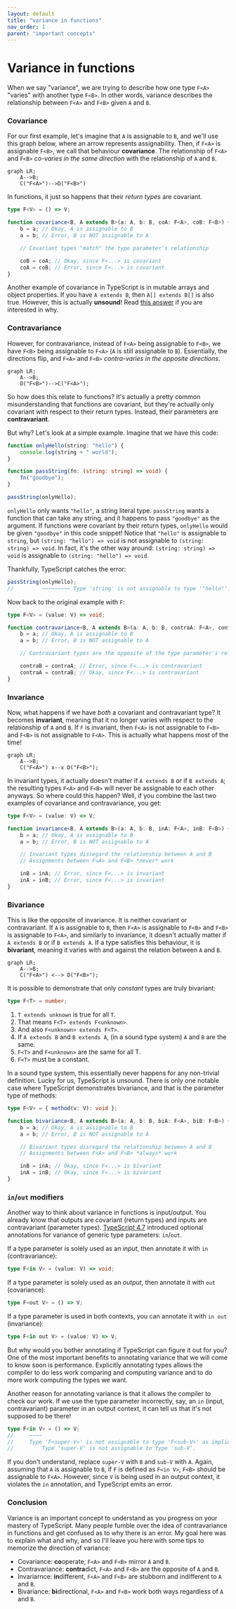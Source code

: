 ```yaml
---
layout: default
title: "variance in functions"
nav_order: 1
parent: "important concepts"
---
```


# Variance in functions

When we say "variance", we are trying to describe how one type `F<A>` "varies" with another type `F<B>`.
In other words, variance describes the relationship between `F<A>` and `F<B>` given `A` and `B`.

### Covariance

For our first example, let's imagine that `A` is assignable to `B`, and we'll use this graph below, where an arrow represents assignability.
Then, if `F<A>` is assignable `F<B>`, we call that behaviour **covariance**.
The relationship of `F<A>` and `F<B>` _co-varies in the same direction_ with the relationship of `A` and `B`.

```mermaid
graph LR;
    A-->B;
    C("F<​A>")-->D("F<​B>")
```

In functions, it just so happens that their _return types_ are covariant.

```ts
type F<V> = () => V;

function covariance<B, A extends B>(a: A, b: B, coA: F<A>, coB: F<B>) {
    b = a; // Okay, A is assignable to B
    a = b; // Error, B is NOT assignable to A

    // Covariant types "match" the type parameter's relationship

    coB = coA; // Okay, since F<...> is covariant
    coA = coB; // Error, since F<...> is covariant
}
```

Another example of covariance in TypeScript is in mutable arrays and object properties.
If you have `A extends B`, then `A[] extends B[]` is also true.
However, this is actually **unsound**!
Read [this answer][unsoundarrays] if you are interested in why.

### Contravariance

However, for contravariance, instead of `F<A>` being assignable to `F<B>`, we have `F<B>` being assignable to `F<A>` (`A` is still assignable to `B`).
Essentially, the directions flip, and `F<A>` and `F<B>` _contra-varies in the opposite directions_.

```mermaid
graph LR;
    A-->B;
    D("F<​B>")-->C("F<​A>");
```

So how does this relate to functions?
It's actually a pretty common misunderstanding that functions are covariant, but they're actually only covariant with respect to their return types.
Instead, their parameters are **contravariant**.

But why? Let's look at a simple example. Imagine that we have this code:

```ts
function onlyHello(string: "hello") {
    console.log(string + " world");
}

function passString(fn: (string: string) => void) {
    fn("goodbye");
}

passString(onlyHello);
```

`onlyHello` only wants `"hello"`, a string literal type.
`passString` wants a function that can take any string, and it happens to pass `"goodbye"` as the argument.
If functions were covariant by their return types, `onlyHello` would be given `"goodbye"` in this code snippet!
Notice that `"hello"` is assignable to `string`, but `(string: "hello") => void` is not assignable to `(string: string) => void`.
In fact, it's the other way around: `(string: string) => void` is assignable to `(string: "hello") => void`.

Thankfully, TypeScript catches the error:

```ts
passString(onlyHello);
//         ~~~~~~~~~ Type 'string' is not assignable to type '"hello"'.
```

Now back to the original example with `F`:

```ts
type F<V> = (value: V) => void;

function contravariance<B, A extends B>(a: A, b: B, contraA: F<A>, contraB: F<B>) {
    b = a; // Okay, A is assignable to B
    a = b; // Error, B is NOT assignable to A

    // Contravariant types are the opposite of the type parameter's relationship

    contraB = contraA; // Error, since F<...> is contravariant
    contraA = contraB; // Okay, since F<...> is contravariant
}
```

### Invariance

Now, what happens if we have _both_ a covariant and contravariant type?
It becomes **invariant**, meaning that it no longer varies with respect to the relationship of `A` and `B`.
If `F` is invariant, then `F<A>` is not assignable to `F<B>` and `F<B>` is not assignable to `F<A>`.
This is actually what happens most of the time!

```mermaid
graph LR;
    A-->B;
    C("F<​A>") x--x D("F<​B>");
```

In invariant types, it actually doesn't matter if `A extends B` or if `B extends A`; the resulting types `F<A>` and `F<B>` will never be assignable to each other anyways.
So where could this happen? Well, if you combine the last two examples of covariance and contravariance, you get:

```ts
type F<V> = (value: V) => V;

function invariance<B, A extends B>(a: A, b: B, inA: F<A>, inB: F<B>) {
    b = a; // Okay, A is assignable to B
    a = b; // Error, B is NOT assignable to A

    // Invariant types disregard the relationship between A and B
    // Assignments between F<A> and F<B> *never* work

    inB = inA; // Error, since F<...> is invariant
    inA = inB; // Error, since F<...> is invariant
}
```

### Bivariance

This is like the opposite of invariance.
It is neither covariant or contravariant.
If `A` is assignable to `B`, then `F<A>` is assignable to `F<B>` and `F<B>` is assignable to `F<A>`, and similarly to invariance, it doesn't actually matter if `A extends B` or if `B extends A`.
If a type satisfies this behaviour, it is **bivariant**, meaning it varies with and against the relation between `A` and `B`.

```mermaid
graph LR;
    A-->B;
    C("F<​A>") <--> D("F<​B>");
```

It is possible to demonstrate that only _constant_ types are truly bivariant:

```ts
type F<T> = number;
```

1. `T extends unknown` is true for all `T`.
2. That means `F<T> extends F<unknown>`.
3. And also `F<unknown> extends F<T>`.
4. If `A extends B` and `B extends A`, (in a sound type system) `A` and `B` are the same.
5. `F<T>` and `F<unknown>` are the same for all T.
6. `F<T>` must be a constant.

In a sound type system, this essentially never happens for any non-trivial definition.
Lucky for us, TypeScript is unsound.
There is only one notable case where TypeScript demonstrates bivariance, and that is the parameter type of methods:

```ts
type F<V> = { method(v: V): void };

function bivariance<B, A extends B>(a: A, b: B, biA: F<A>, biB: F<B>) {
    b = a; // Okay, A is assignable to B
    a = b; // Error, B is NOT assignable to A

    // Bivariant types disregard the relationship between A and B
    // Assignments between F<A> and F<B> *always* work

    inB = inA; // Okay, since F<...> is bivariant
    inA = inB; // Okay, since F<...> is bivariant
}
```

### `in`/`out` modifiers

Another way to think about variance in functions is input/output.
You already know that outputs are covariant (return types) and inputs are contravariant (parameter types).
[TypeScript 4.7][variancenotes] introduced optional annotations for variance of generic type parameters: `in`/`out`.

If a type parameter is solely used as an _input_, then annotate it with `in` (contravariance):

```ts
type F<in V> = (value: V) => void;
```

If a type parameter is solely used as an _output_, then annotate it with `out` (covariance):

```ts
type F<out V> = () => V;
```

If a type parameter is used in both contexts, you can annotate it with `in out` (invariance):

```ts
type F<in out V> = (value: V) => V;
```

But why would you bother annotating if TypeScript can figure it out for you?
One of the most important benefits to annotating variance that we will come to know soon is performance.
Explicitly annotating types allows the compiler to do less work comparing and computing variance and to do more work computing the types we want.

Another reason for annotating variance is that it allows the compiler to check our work.
If we use the type parameter incorrectly, say, an `in` (input, contravariant) parameter in an output context, it can tell us that it's not supposed to be there!

```ts
type F<in V> = () => V;
//     ~~~~
//     Type 'F<super-V>' is not assignable to type 'F<sub-V>' as implied by variance annotation.
//         Type 'super-V' is not assignable to type 'sub-V'.
```

If you don't understand, replace `super-V` with `B` and `sub-V` with `A`.
Again, assuming that `A` is assignable to `B`, if `F` is defined as `F<in V>`, `F<B>` should be assignable to `F<A>`.
However, since `V` is being used in an output context, it violates the `in` annotation, and TypeScript emits an error.

### Conclusion

Variance is an important concept to understand as you progress on your mastery of TypeScript.
Many people fumble over the idea of contravariance in functions and get confused as to why there is an error.
My goal here was to explain what and why, and so I'll leave you here with some tips to memorize the direction of variance:

-   Covariance: **co**operate, `F<A>` and `F<B>` mirror `A` and `B`.
-   Contravariance: **contra**dict, `F<A>` and `F<B>` are the opposite of `A` and `B`.
-   Invariarnce: **in**different, `F<A>` and `F<B>` are stubborn and indifferent to `A` and `B`.
-   Bivariance: **bi**directional, `F<A>` and `F<B>` work both ways regardless of `A` and `B`.

[variancenotes]: https://devblogs.microsoft.com/typescript/announcing-typescript-4-7/#optional-variance-annotations-for-type-parameters
[unsoundarrays]: https://stackoverflow.com/a/60922930/18244921
